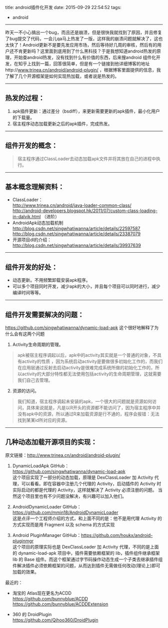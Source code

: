 title: android插件化开发
date: 2015-09-29 22:54:52
tags:
- android
---
昨天一不小心搞出一个bug，而且还是崩溃，但是很快我就找到了原因，并且修复了bug提交了代码，一会儿qa马上热发了一版，这样我的崩溃问题就解决了，这也太快了！Android更新不是要先发应用市场，然后等待好几周的审核，然后有的用户还不肯更新吗？这里面到底用到了什么黑科技？于是我想知道android热发的原理，开始查android热发，没有找到什么有价值的东西，后来搜android 组件化开发，在知乎上找到一篇，回答很简单，但是有一个链接到他详细博客的地址http://www.trinea.cn/android/android-plugin/ ，根据博客里面提供的信息，我了解了几个开源框架是如何实现热加载，或者说是热发的。

-------

## 热发的过程：
1. apk插件更新：通过差分（bsdiff），来更新需要更新的apk插件，最小化用户的下载量。
2. 宿主程序动态加载更新之后的apk插件，完成热发。

-----------

## 组件开发的概念：
> 宿主程序通过ClassLoader去动态加载apk文件并将其放在自己的进程中执行。

-----------

## 基本概念理解资料：
- ClassLoader：    
http://www.trinea.cn/android/java-loader-common-class/    
http://android-developers.blogspot.hk/2011/07/custom-class-loading-in-dalvik.html  （进阶）    
- AndroidApk动态加载机制    
http://blog.csdn.net/singwhatiwanna/article/details/22597587
http://blog.csdn.net/singwhatiwanna/article/details/23387079
- 开源项目dl的介绍：    
http://blog.csdn.net/singwhatiwanna/article/details/39937639

-------------

## 组件开发的好处：
- 动态更新。不用频繁卸载安装apk程序。
- 可以多个项目同时开发，减少apk的大小，并且每个项目可以同时进行，减少编译时间等等。

----------

## 组件开发需要解决的问题：
https://github.com/singwhatiwanna/dynamic-load-apk 这个很好地解释了为什么会有这两个问题
1. Activity生命周期的管理。
> apk被宿主程序调起以后，apk中的activity其实就是一个普通的对象，不具有activity的性质 ，因为系统启动activity是要做很多初始化工作的，而我们在应用层通过反射去启动activity是很难完成系统所做的初始化工作的，所以activity的大部分特性都无法使用包括activity的生命周期管理，这就需要我们自己去管理。

2. 资源的访问。
> 我们知道，宿主程序调起未安装的apk，一个很大的问题就是资源如何访问，具体来说就是，凡是以R开头的资源都不能访问了，因为宿主程序中并没有apk中的资源，所以通过R来加载资源是行不通的，程序会报错：无法找到某某id所对应的资源。

-----------

## 几种动态加载开源项目的实现：
原文链接：http://www.trinea.cn/android/android-plugin/    
1. DynamicLoadApk
GitHub：https://github.com/singwhatiwanna/dynamic-load-apk    
这个项目实现了一部分的动态加载，原理是 DexClassLoader 加 Activity 代理，可以看看。即在容器中注册几个代理的 Activity，启动插件的 Activity 时实际启动的都是代理的 Activity，这样就解决了 Activity 必须注册的问题。
当然这个项目里也有不少问题没解决，有兴趣可以加入他们。  
 
2. AndroidDynamicLoader GitHub：https://github.com/mmin18/AndroidDynamicLoader     
这是点评一个工程师介绍的方式，和上面不同的是：他不是用代理 Activity 的方式实现而是用 Fragment 以及 schema 的方式实现  
 
3. Android PluginManager GitHub：https://github.com/houkx/android-pluginmgr     
这个项目的原理实际也是 DexClassLoader 加 Activity 代理，不同的是上面的 dynamic-load-apk 项目中，插件需要依赖框架的 lib，插件组件继承框架 lib 的 Base 组件。而这个框架通过字节码操作动态生成一个子类去继承插件组件解决插件必须依赖框架的问题，从而达到插件无需做任何改动(理论上)即可加载的效果。
 
 
最近的：
- 淘宝的 Atlas现在更名为ACDD    
https://github.com/bunnyblue/ACDD    
https://github.com/bunnyblue/ACDDExtension

- 360 的 DroidPlugin    
https://github.com/Qihoo360/DroidPlugin
